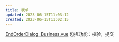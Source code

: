 ```yaml
---
title: 表单
updated: 2023-06-15T11:03:12
created: 2023-06-15T11:02:15
---
```


[EndOrderDialog_Business.vue](../../resources/5f96ba2b20be4e1291c21f539dcce878.vue)
包括功能：校验，提交
